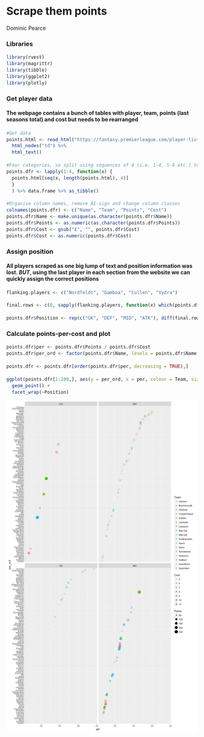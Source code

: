 Scrape them points
================
Dominic Pearce

### Libraries

``` r
library(rvest)
library(magrittr)
library(tibble)
library(ggplot2)
library(plotly)
```

### Get player data

#### The webpage contains a bunch of tables with player, team, points (last seasons total) and cost but needs to be rearranged

``` r
#Get data
points.html <- read_html("https://fantasy.premierleague.com/player-list/") %>%
  html_nodes("td") %>%
  html_text()

#Four categories, so split using sequences of 4 (i.e. 1-4, 5-8 etc.) to rearrange
points.dfr <- lapply(1:4, function(x) {
  points.html[seq(x, length(points.html), 4)]
  }
  ) %>% data.frame %>% as_tibble()

#Organise column names, remove Â£-sign and change column classes
colnames(points.dfr) <- c("Name", "Team", "Points", "Cost")
points.dfr$Name <- make.unique(as.character(points.dfr$Name))
points.dfr$Points <- as.numeric(as.character(points.dfr$Points))
points.dfr$Cost <- gsub("£", "", points.dfr$Cost)
points.dfr$Cost <- as.numeric(points.dfr$Cost)
```

### Assign position

#### All players scraped as one big lump of text and position information was lost. *BUT*, using the last player in each section from the website we can quickly assign the correct positions

``` r
flanking.players <- c("Nordfeldt", "Gamboa", "Cullen", "Vydra")

final.rows <- c(0, sapply(flanking.players, function(x) which(points.dfr$Name == x)))

points.dfr$Position <- rep(c("GK", "DEF", "MID", "ATK"), diff(final.rows))
```

### Calculate points-per-cost and plot

``` r
points.dfr$per <- points.dfr$Points / points.dfr$Cost
points.dfr$per_ord <- factor(points.dfr$Name, levels = points.dfr$Name[order(points.dfr$per)])

points.dfr <- points.dfr[order(points.dfr$per, decreasing = TRUE),]

ggplot(points.dfr[1:100,], aes(y = per_ord, x = per, colour = Team, size = Points, alpha = Cost)) + 
  geom_point() + 
  facet_wrap(~Position)
```

![](points-scraper_files/figure-markdown_github/unnamed-chunk-5-1.png)
